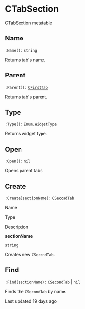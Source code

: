 # CTabSection

CTabSection metatable

## [](#name)Name

`:Name():` `string`

Returns tab's name\.

## [](#parent)Parent

`:Parent():` [`CFirstTab`](https://uczone.gitbook.io/api-v2.0/cheats-types-and-callbacks/classes/menu/cfirsttab)

Returns tab's parent\.

## [](#type)Type

`:Type():` [`Enum.WidgetType`](https://uczone.gitbook.io/api-v2.0/cheats-types-and-callbacks/enums#enum.widgettype)

Returns widget type\.

## [](#open)Open

`:Open():` `nil`

Opens parent tabs\.

## [](#create)Create

`:Create(sectionName):` [`CSecondTab`](https://uczone.gitbook.io/api-v2.0/cheats-types-and-callbacks/classes/menu/csecondtab)

Name

Type

Description

**sectionName**

`string`

Creates new `CSecondTab`\.

## [](#find)Find

`:Find(sectionName):` [`CSecondTab`](https://uczone.gitbook.io/api-v2.0/cheats-types-and-callbacks/classes/menu/csecondtab) \| `nil`

Finds the `CSecondTab` by name\.

Last updated 19 days ago

